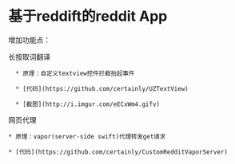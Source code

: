 

# 基于reddift的reddit App
增加功能点：

长按取词翻译


      * 原理：自定义textview控件拦截抬起事件
   
      * [代码](https://github.com/certainly/UZTextView)
  
      * [截图](http://i.imgur.com/eECxWm4.gifv)

网页代理


    * 原理：vapor(server-side swift)代理转发get请求
  
    * [代码](https://github.com/certainly/CustomRedditVaporServer)
  


